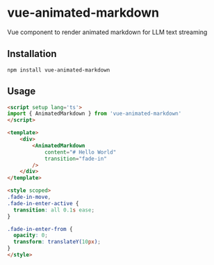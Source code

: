 # vue-animated-markdown

Vue component to render animated markdown for LLM text streaming

## Installation
```
npm install vue-animated-markdown
```

## Usage

```html
<script setup lang='ts'>
import { AnimatedMarkdown } from 'vue-animated-markdown'
</script>

<template>
    <div>
        <AnimatedMarkdown 
            content="# Hello World"
            transition="fade-in"
        />
    </div>
</template>

<style scoped>
.fade-in-move,
.fade-in-enter-active {
  transition: all 0.1s ease;
}

.fade-in-enter-from {
  opacity: 0;
  transform: translateY(10px);
}
</style>
```